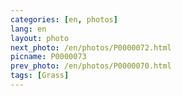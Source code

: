 ```yaml
---
categories: [en, photos]
lang: en
layout: photo
next_photo: /en/photos/P0000072.html
picname: P0000073
prev_photo: /en/photos/P0000070.html
tags: [Grass]
---
```

